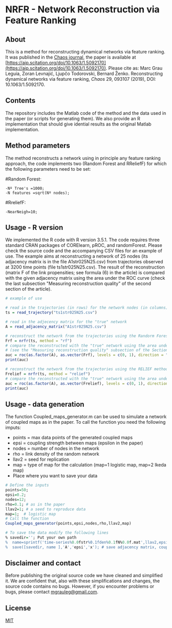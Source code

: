# NRFR - Network Reconstruction via Feature Ranking


## About

This is a method for reconstructing dynamical networks via feature ranking. It was published in the [Chaos journal](https://aip.scitation.org/journal/cha), the paper is available at [https://aip.scitation.org/doi/10.1063/1.5092170](https://aip.scitation.org/doi/10.1063/1.5092170). Please cite as: Marc Grau Leguia, Zoran Levnajić, Ljupčo Todorovski, Bernard Ženko. Reconstructing dynamical networks via feature ranking, _Chaos_ 29, 093107 (2019), DOI: 10.1063/1.5092170.


## Contents

The repository includes the Matlab code of the method and the data used in the paper (or scripts for generating them). We also provide an R implementation that should give idential results as the original Matlab implementation.


## Method parameters
The method reconstructs a network using in principle any feature ranking approach, the code implements two (Random Forest and RReliefF) for which the following parameters need to be set:

#Random Forest:

	-Nº Tree's =1000;
	-N features =sqrt(Nº nodes);
#RreliefF:

	-NearNeigh=10;


## Usage - R version

We implemented the R code with R version 3.5.1. The code requires three standard CRAN packages of CORElearn, pROC, and randomForest. Please check the source code and the accompanying CSV files for an example of use. The example aims at reconstructing a network of 25 nodes (its adjacency matrix is in the file A1str025N25.csv) from trajectories observed at 3200 time points (file ts1str025N25.csv). The result of the reconstruction (matrix F of the link propensities; see formula (6) in the article) is compared with the given adjacency matrix using the area under the ROC curve (check the last subsection "Measuring reconstruction quality" of the second section of the article).

```r
# example of use

# read in the trajectories (in rows) for the network nodes (in columns)
ts = read_trajectory("ts1str025N25.csv")

# read in the adjecency matrix for the "true" network 
A = read_adjacency_matrix("A1str025N25.csv")

# reconstruct the network from the trajectories using the Randorm Forest method
Frf = nrfr(ts, method = "rf")
# compare the reconstructed with the "true" network using the area under the ROC curve
# (see the "Measuring reconstruction quality" subsection of the Section 2 of the article)
auc = roc(as.factor(A), as.vector(Frf), levels = c(0, 1), direction = "<")$auc
print(auc)

# reconstruct the network from the trajectories using the RELIEF method
Frelief = nrfr(ts, method = "relief")
# compare the reconstructed with the "true" network using the area under the ROC curve
auc = roc(as.factor(A), as.vector(Frelief), levels = c(0, 1), direction = "<")$auc
print(auc)
```





## Usage - data generation

The function Coupled_maps_generator.m can be used to simulate a network of coupled maps as in the paper. To call the function you need the following imputs:

 - points = max data points of the generated coupled maps
 - epsi = coupling strength between maps (epsilon in the paper)
 - nodes = number of nodes in the network
 - rho = link density of the random network
 - llav2 = seed for replication
 - map = type of map for the calculation (map=1 logistic map, map=2 Ikeda map)
 - Place where you want to save your data
 ```r
 # Define the inputs
 points=50;
 epsi=0.2;
 nodes=12;
 rho=0.1; # as in the paper
 llav2=1; # a seed to reproduce data
 map=1;  # logistic map
 # Call the function
 Coupled_maps_generator(points,epsi,nodes,rho,llav2,map)
 
 # To save the data modify the following lines
% savedir=''; Put your own path 
%  name=sprintf('time-series%0.0fstr%0.1fden%0.1fN%0.0f.mat',llav2,epsi,rho,nodes);
%  save([savedir, name ],'A','epsi','x'); # save adjacency matrix, coupling strength and time series
```

## Disclaimer and contact

Before publishing the original source code we have cleaned and simplified it. We are confident that, also with these simplifications and changes, the source code contains no bugs. However, if you encounter problems or bugs, please contact mgrauleg@gmail.com.


## License

[MIT](LICENSE)
